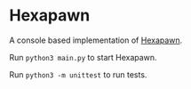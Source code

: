 # Hexapawn

A console based implementation of [Hexapawn](https://en.wikipedia.org/wiki/Hexapawn).

Run `python3 main.py` to start Hexapawn.

Run `python3 -m unittest` to run tests.
